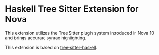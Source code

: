 # Haskell Tree Sitter Extension for Nova

This extension utilizes the Tree Sitter plugin system introduced in Nova 10 and brings accurate syntax highlighting.

This extension is based on [tree-sitter-haskell](https://github.com/tree-sitter/tree-sitter-haskell).